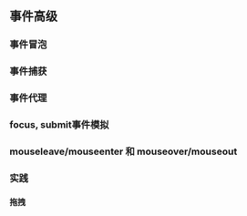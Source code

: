 ## 事件高级

### 事件冒泡

### 事件捕获

### 事件代理

### focus, submit事件模拟

### mouseleave/mouseenter 和 mouseover/mouseout

### 实践

#### 拖拽


